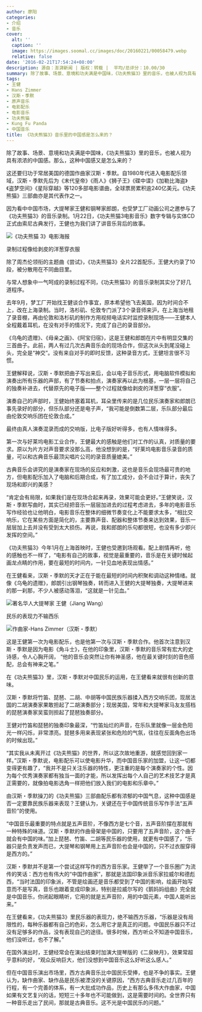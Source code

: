```yaml
---
author: 廖阳
categories:
- 介绍
- 音乐
cover:
  alt: ''
  caption: ''
  image: https://images.soomal.cc/images/doc/20160221/00058479.webp
  relative: false
date: '2016-02-21T17:54:24+08:00'
description: 源自：澎湃新闻 | 版权：转载 |  平均/总评分：10.00/30
summary: 除了故事、场景、意境和功夫满是中国味，《功夫熊猫3》里的音乐，也被人视为具有浓浓的中国感。那么，这种中国感又是怎么来的？这还要归功于常居美国的德国作曲家汉斯・季默……
tags:
- 王健
- Hans Zimmer
- 汉斯・季默
- 原声音乐
- 电影配乐
- 电影音乐
- 功夫熊猫
- Kung Fu Panda
- 中国音乐
title: 《功夫熊猫3》音乐里的中国感是怎么来的？
---
```


除了故事、场景、意境和功夫满是中国味，《功夫熊猫3》里的音乐，也被人视为具有浓浓的中国感。那么，这种中国感又是怎么来的？

这还要归功于常居美国的德国作曲家汉斯・季默。自1980年代进入电影配乐领域，汉斯・季默先后为《末代皇帝》《雨人》《狮子王》《碟中谍》《加勒比海盗》《盗梦空间》《星际穿越》等120多部电影谱曲，全球票房累积逾240亿美元。《功夫熊猫》三部曲亦是其代表作之一。

因为看中中国市场，大提琴家王健和钢琴家郎朗，也受梦工厂动画公司之邀参与了《功夫熊猫3》的音乐录制。1月22日，《功夫熊猫3电影音乐》数字专辑与实体CD正式由索尼古典发行，王健也为我们讲了讲音乐背后的故事。

![《功夫熊猫 3》电影海报](https://images.soomal.cc/images/doc/20160221/00058477.webp)





录制过程像给剥皮的洋葱穿衣服

除了周杰伦领衔的主题曲《尝试》，《功夫熊猫3》全片22首配乐，王健大约录了10段，被分散用在不同曲目里。

与常人想象中一气呵成的录制过程不同，《功夫熊猫3》的音乐录制其实分了好几道程序。

去年9月，梦工厂开始找王健谈合作事宜，原本希望他飞去美国，因为时间合不上，改在上海录制。当时，洛杉矶、伦敦专门派了3个录音师来沪，在上海当地租了录音棚，再由伦敦和洛杉矶的制作方用视频电话实时监控录制现场――王健本人全程戴着耳机，在没有对手的情况下，完成了自己的录音部分。

《乌龟的遗赠》、《母亲之画》、《阿宝归宿》，这是王健和郎朗在片中有明显交集的三首曲子。此前，两人有过几次古典音乐会的现场合作，但这次从头到尾没碰上头，完全是“神交”。没有来自对手的即时反馈，这种录音方式，王健坦言很不习惯。

王健解释说，汉斯・季默把曲子写出来后，会以电子音乐形式，用电脑软件模拟和演奏出所有乐器的声部，有了节奏和拍点，演奏家再以此为根基，一层一层将自己的独奏补进去，代替原先的电子版――整个过程就像给剥皮的洋葱穿“衣服”。

演奏自己的声部时，王健始终塞着耳机，耳朵里传来的是几位民乐演奏家和郎朗已事先录好的部分，但乐队部分还是电子声，“我可能是倒数第二层，乐队部分最后由伦敦交响乐团在伦敦合成。”

最终由真人演奏混录而成的交响版，比电子版好听得多，也有人情味得多。

第一次与好莱坞电影工业合作，王健最大的感触是他们对工作的认真，对质量的要求。原以为片方对声音要求没那么高，他没想到的是，“好莱坞电影音乐录音的质量，可以和古典音乐最顶尖唱片公司的录音质量媲美。”

古典音乐会讲究的是演奏家在现场的反应和刺激，这也是音乐会现场最可贵的地方，但电影配乐加入了电脑和后期合成，有了加工成分，会不会过于算计，丧失了现场和即兴的美感？

“肯定会有局限，如果我们是在现场合起来再录，效果可能会更好。”王健笑说，汉斯・季默写曲时，其实已经把音乐一层层加进去的过程考虑进去，多年的电影音乐写作经验也让他明白，电影音乐在整体的细微节奏变化上不能要求太多，“相比交响乐，它在某些方面是简化的，主要靠声音、配器和整体节奏来达到效果，音乐一层层加上去并没有受到太大损伤。再说，我和郎朗的乐句都很短，也没有多少即兴发挥的空间。”

《功夫熊猫3》今年1月在上海首映时，王健也受邀到场观看。配上剧情再听，他的感触也不一样了，“电影有自己的故事，视觉是最重要的，音乐是在关键时候起画龙点睛的作用，要在最短的时间内，一针见血地表现出情感。”

在王健看来，汉斯・季默的天才正在于能在最短的时间内积聚和调动这种情绪。就像《乌龟的遗赠》，郎朗引出钢琴独奏，转而进入王健的大提琴独奏，大提琴进来的那一刹那，不少人被感动落泪，“这就是一针见血。”



![著名华人大提琴家 王健（Jiang Wang）](https://images.soomal.cc/images/doc/20100413/00004958.webp)





民乐的表现力不输西乐

![作曲家-Hans Zimmer（汉斯・季默）](https://images.soomal.cc/images/doc/20160221/00058478_01.webp)





这是王健第一次为电影配乐，也是他第一次与汉斯・季默合作。他首次注意到汉斯・季默是因为电影《角斗士》，在他的印象里，汉斯・季默的音乐常有宏大的史诗感，令人心胸开阔， “他的音乐会突然让你有神圣感，他在最关键时刻的音色搭配，总会有神来之笔。”

在《功夫熊猫3》里，汉斯・季默对中国民乐的运用，在王健看来就很有创新的意味。

汉斯・季默将竹笛、琵琶、二胡、中胡等中国民族乐器揉入西方交响乐团，现居法国的二胡演奏家果敢担起了二胡演奏部分；现居美国，常年和大提琴家马友友搭档的琵琶演奏家吴蛮则担起了琵琶独奏部分。



王健对竹笛和琵琶的独奏印象最深，“竹笛灿烂的声音，在乐队里就像一层金色阳光一样闪烁，非常漂亮。琵琶多用来表现紧张和危险的气氛，往往在反面角色出场的时候出现。”

“其实我从未离开过《功夫熊猫》的世界，所以这次故地重游，就感觉回到家一样。”汉斯・季默说，电影配乐可以使电影升华，而中国音乐家的加盟，让这一切都变得更有趣了，“我并不是只关注乐器的特性，更注重的是每个演奏家的个性。因为每个优秀演奏家都有独当一面的才能，所以发挥出每个人自己的艺术技艺才是真正需要的，就像拍电影选角一样把他们放入我们的电影和乐章中。” 

由汉斯・季默操刀的《功夫熊猫》三部曲配乐都有浓郁的中国气息，这种中国感是否一定要靠民族乐器来表现？王健认为，关键还在于中国传统音乐写作手法“五声音阶”的使用。

“中国音乐最重要的特点就是五声音阶，不像西方是七个音，五声音阶摆在那就有一种特殊的味道。汉斯・季默的作曲骨架是中国的，只要用了五声音阶，这个曲子就会有中国的味。”加上琵琶、竹笛、二胡等民乐器的使用，就更有中国感了，“乐器只是负责发声而已，大提琴和钢琴用上五声音阶也会是中国的，只不过衣服穿得是西方的。” 

汉斯・季默并不是第一个尝试这样写作的西方音乐家。王健举了一个音乐圈广为流传的笑话：西方也有伟大的“中国作曲家”，那就是法国印象派音乐家拉威尔和德彪西，“当时法国的印象派，不管是绘画还是音乐都受到了中国的影响，绘画开始写意而不是写真，音乐也跟着变成印象派，特别是拉威尔写的《鹅妈妈组曲》完全就是中国音乐，你闭起眼睛听，它用的就是五声音阶，用的中国元素，中国人能听出来。”



在王健看来，《功夫熊猫3》里民乐器的表现力，绝不输西方乐器，“乐器是没有局限性的，每种乐器都有自己的色彩，怎么用它才是真正的问题。中国民乐器只不过没有足够多的作品，没有表现自己的途径。很多时候，西方听众不知道中国音乐，他们没听过，也不了解。”

在国外演出时，王健经常会在演出结束时加演大提琴版的《二泉映月》，效果常超乎意料的好，“观众反响巨大，他们没想到中国音乐这么好听这么感人。”

但在中国音乐演出市场里，西方古典音乐比中国民乐受捧，也是不争的事实。王健认为，缺作曲家、缺作品是民乐被湮没的关键原因，“西方古典音乐走过几百年的行程，有一个完善的体系，有一大批成功作品，历史上有那么多伟大作曲家，中国如果有文艺复兴的话，短短三十多年也不可能做到，这是需要时间的。全世界只有一种音乐走出了民间，那就是古典音乐。这不光是中国民乐的问题。”